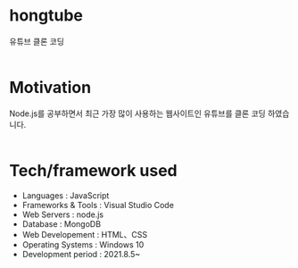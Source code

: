 # hongtube
유튜브 클론 코딩
<br>
<br>
# Motivation
Node.js를 공부하면서 최근 가장 많이 사용하는 웹사이트인 유튜브를 클론 코딩 하였습니다.
<br>
<br>
# Tech/framework used
- Languages          : JavaScript
- Frameworks & Tools : Visual Studio Code
- Web Servers        : node.js
- Database           : MongoDB
- Web Developement   : HTML、CSS
- Operating Systems  : Windows 10
- Development period : 2021.8.5~
<br>
<br>
